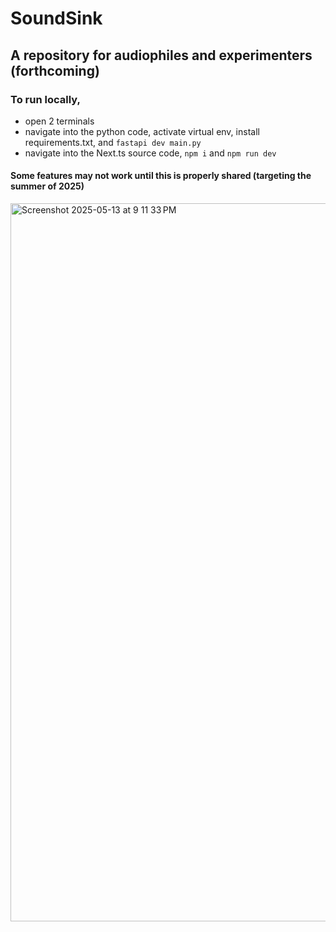 # SoundSink
## A repository for audiophiles and experimenters (forthcoming)

### To run locally, 
  * open 2 terminals
  * navigate into the python code, activate virtual env, install requirements.txt, and `fastapi dev main.py`
  * navigate into the Next.ts source code, `npm i` and `npm run dev`

#### Some features may not work until this is properly shared (targeting the summer of 2025)

<img width="1149" alt="Screenshot 2025-05-13 at 9 11 33 PM" src="https://github.com/user-attachments/assets/208cd190-9f45-426d-baf9-05e33186132c" />

